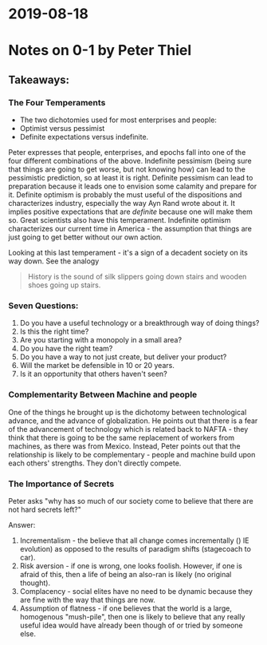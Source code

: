 # 2019-08-18

# Notes on 0-1 by Peter Thiel

## Takeaways:
### The Four Temperaments
* The two dichotomies used for most enterprises and people:
 * Optimist versus pessimist
 * Definite expectations versus indefinite.


 Peter expresses that people, enterprises, and epochs fall into one of the four different combinations of the above. Indefinite pessimism (being sure that things are going to get worse, but not knowing how) can lead to the pessimistic prediction, so at least it is right. Definite pessimism can lead to preparation because it leads one to envision some calamity and prepare for it. Definite optimism is probably the must useful of the dispositions and characterizes industry, especially the way Ayn Rand wrote about it. It implies positive expectations that are *definite* because one will make them so. Great scientists also have this temperament. Indefinite optimism characterizes our current time in America - the assumption that things are just going to get better without our own action.

 Looking at this last temperament - it's a sign of a decadent society on its way down. See the analogy

 > History is the sound of silk slippers going down stairs and wooden shoes going up stairs.



### Seven Questions:

1. Do you have a useful technology or a breakthrough way of doing things?
2. Is this the right time?
3. Are you starting with a monopoly in a small area?
4. Do you have the right team?
5. Do you have a way to not just create, but deliver your product?
6. Will the market be defensible in 10 or 20 years.
7. Is it an opportunity that others haven't seen?


### Complementarity Between Machine and people

One of the things he brought up is the dichotomy between technological advance, and the advance of globalization. He points out that there is a fear of the advancement of technology which is related back to NAFTA - they think that there is going to be the same replacement of workers from machines, as there was from Mexico. Instead, Peter points out that the relationship is likely to be complementary - people and machine build upon each others' strengths. They don't directly compete.

### The Importance of Secrets

Peter asks "why has so much of our society come to believe that there are not hard secrets left?"

Answer:
1. Incrementalism - the believe that all change comes incrementally ()
IE evolution) as opposed to the results of paradigm shifts (stagecoach to car).
2. Risk aversion - if one is wrong, one looks foolish. However, if one is afraid of this, then a life of being an also-ran is likely (no original thought).
3. Complacency - social elites have no need to be dynamic because they are fine with the way that things are now.
4. Assumption of flatness - if one believes that the world is a large, homogenous "mush-pile", then one is likely to believe that any really useful idea would have already been though of or tried by someone else.
